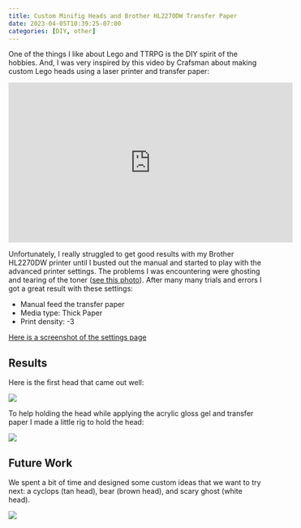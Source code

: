 ```yaml
---
title: Custom Minifig Heads and Brother HL2270DW Transfer Paper
date: 2023-04-05T10:39:25-07:00
categories: [DIY, other]
---
```


One of the things I like about Lego and TTRPG is the DIY spirit of the hobbies. And, I was very inspired by this video by Crafsman about making custom Lego heads using a laser printer and transfer paper:

<iframe width="560" height="315" src="https://www.youtube.com/embed/TxK-rkMM9ao" title="YouTube video player" frameborder="0" allow="accelerometer; autoplay; clipboard-write; encrypted-media; gyroscope; picture-in-picture; web-share" allowfullscreen></iframe>

Unfortunately, I really struggled to get good results with my Brother HL2270DW printer until I busted out the manual and started to play with the advanced printer settings. The problems I was encountering were ghosting and tearing of the toner ([see this photo](/custom-minifig-heads5.jpeg)). After many many trials and errors I got a great result with these settings:

- Manual feed the transfer paper
- Media type: Thick Paper
- Print density: -3

[Here is a screenshot of the settings page](/custom-minifig-heads3.png)

## Results

Here is the first head that came out well:

![](/custom-minifig-heads1.jpeg)

To help holding the head while applying the acrylic gloss gel and transfer paper I made a little rig to hold the head:

![](/custom-minifig-heads2.jpeg)

## Future Work

We spent a bit of time and designed some custom ideas that we want to try next: a cyclops (tan head), bear (brown head), and scary ghost (white head).

![](/custom-minifig-heads4.png)
